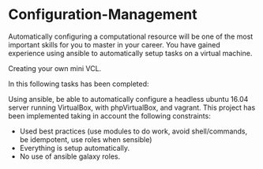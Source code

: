 # Configuration-Management

Automatically configuring a computational resource will be one of the most important skills for you to master in your career. You have gained experience using ansible to automatically setup tasks on a virtual machine.

Creating your own mini VCL.

In this following tasks has been completed:

Using ansible, be able to automatically configure a headless ubuntu 16.04 server running VirtualBox, with phpVirtualBox, and vagrant. 
This project has been implemented taking in account the following constraints:

- Used best practices (use modules to do work, avoid shell/commands, be idempotent, use roles when sensible)
- Everything is setup automatically.
- No use of ansible galaxy roles.
